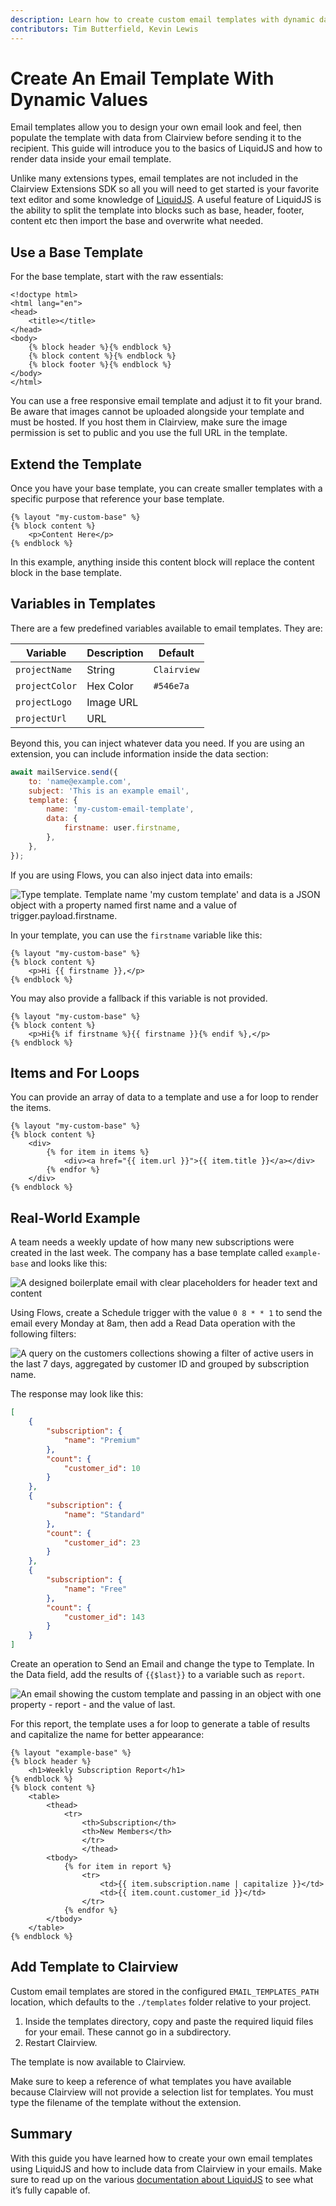 ```yaml
---
description: Learn how to create custom email templates with dynamic data.
contributors: Tim Butterfield, Kevin Lewis
---
```


# Create An Email Template With Dynamic Values

Email templates allow you to design your own email look and feel, then populate the template with data from Clairview
before sending it to the recipient. This guide will introduce you to the basics of LiquidJS and how to render data
inside your email template.

Unlike many extensions types, email templates are not included in the Clairview Extensions SDK so all you will need to
get started is your favorite text editor and some knowledge of [LiquidJS](https://liquidjs.com/). A useful feature of
LiquidJS is the ability to split the template into blocks such as base, header, footer, content etc then import the base
and overwrite what needed.

## Use a Base Template

For the base template, start with the raw essentials:

```liquid
<!doctype html>
<html lang="en">
<head>
	<title></title>
</head>
<body>
	{% block header %}{% endblock %}
	{% block content %}{% endblock %}
	{% block footer %}{% endblock %}
</body>
</html>
```

You can use a free responsive email template and adjust it to fit your brand. Be aware that images cannot be uploaded
alongside your template and must be hosted. If you host them in Clairview, make sure the image permission is set to
public and you use the full URL in the template.

## Extend the Template

Once you have your base template, you can create smaller templates with a specific purpose that reference your base
template.

```liquid
{% layout "my-custom-base" %}
{% block content %}
    <p>Content Here</p>
{% endblock %}
```

In this example, anything inside this content block will replace the content block in the base template.

## Variables in Templates

There are a few predefined variables available to email templates. They are:

| Variable       | Description | Default    |
| -------------- | ----------- | ---------- |
| `projectName`  | String      | `Clairview` |
| `projectColor` | Hex Color   | `#546e7a`  |
| `projectLogo`  | Image URL   |            |
| `projectUrl`   | URL         |            |

Beyond this, you can inject whatever data you need. If you are using an extension, you can include information inside
the data section:

```js
await mailService.send({
	to: 'name@example.com',
	subject: 'This is an example email',
	template: {
		name: 'my-custom-email-template',
		data: {
			firstname: user.firstname,
		},
	},
});
```

If you are using Flows, you can also inject data into emails:

![Type template. Template name 'my custom template' and data is a JSON object with a property named first name and a value of trigger.payload.firstname.](https://marketing.clairview.app/assets/e1330f0f-a15f-40e6-96d1-3cf113a6da6b)

In your template, you can use the `firstname` variable like this:

```liquid
{% layout "my-custom-base" %}
{% block content %}
    <p>Hi {{ firstname }},</p>
{% endblock %}
```

You may also provide a fallback if this variable is not provided.

```liquid
{% layout "my-custom-base" %}
{% block content %}
    <p>Hi{% if firstname %}{{ firstname }}{% endif %},</p>
{% endblock %}
```

## Items and For Loops

You can provide an array of data to a template and use a for loop to render the items.

```liquid
{% layout "my-custom-base" %}
{% block content %}
    <div>
        {% for item in items %}
            <div><a href="{{ item.url }}">{{ item.title }}</a></div>
        {% endfor %}
    </div>
{% endblock %}
```

## Real-World Example

A team needs a weekly update of how many new subscriptions were created in the last week. The company has a base
template called `example-base` and looks like this:

![A designed boilerplate email with clear placeholders for header text and content](https://marketing.clairview.app/assets/760d10b0-92dd-4a22-b221-1b811441035d)

Using Flows, create a Schedule trigger with the value `0 8 * * 1` to send the email every Monday at 8am, then add a Read
Data operation with the following filters:

![A query on the customers collections showing a filter of active users in the last 7 days, aggregated by customer ID and grouped by subscription name.](https://marketing.clairview.app/assets/0fa9b186-8d4d-478a-a4de-314d0628001d)

The response may look like this:

```json
[
	{
		"subscription": {
			"name": "Premium"
		},
		"count": {
			"customer_id": 10
		}
	},
	{
		"subscription": {
			"name": "Standard"
		},
		"count": {
			"customer_id": 23
		}
	},
	{
		"subscription": {
			"name": "Free"
		},
		"count": {
			"customer_id": 143
		}
	}
]
```

Create an operation to Send an Email and change the type to Template. In the Data field, add the results of `{{$last}}`
to a variable such as `report`.

![An email showing the custom template and passing in an object with one property - report - and the value of last.](https://marketing.clairview.app/assets/a9450c81-a133-48c6-9d87-876fb8247915)

For this report, the template uses a for loop to generate a table of results and capitalize the name for better
appearance:

```liquid
{% layout "example-base" %}
{% block header %}
    <h1>Weekly Subscription Report</h1>
{% endblock %}
{% block content %}
    <table>
        <thead>
            <tr>
                <th>Subscription</th>
                <th>New Members</th>
                </tr>
                </thead>
        <tbody>
            {% for item in report %}
                <tr>
                    <td>{{ item.subscription.name | capitalize }}</td>
                    <td>{{ item.count.customer_id }}</td>
                </tr>
            {% endfor %}
        </tbody>
    </table>
{% endblock %}
```

## Add Template to Clairview

Custom email templates are stored in the configured `EMAIL_TEMPLATES_PATH` location, which defaults to the `./templates`
folder relative to your project.

1. Inside the templates directory, copy and paste the required liquid files for your email. These cannot go in a
   subdirectory.
2. Restart Clairview.

The template is now available to Clairview.

Make sure to keep a reference of what templates you have available because Clairview will not provide a selection list
for templates. You must type the filename of the template without the extension.

## Summary

With this guide you have learned how to create your own email templates using LiquidJS and how to include data from
Clairview in your emails. Make sure to read up on the various
[documentation about LiquidJS](https://shopify.github.io/liquid/basics/introduction/) to see what it’s fully capable of.
